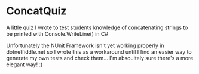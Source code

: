 # ConcatQuiz
A little quiz I wrote to test students knowledge of concatenating strings to be printed with Console.WriteLine() in C#

Unfortunately the NUnit Framework isn't yet working properly in dotnetfiddle.net 
so I wrote this as a workaround until I find an easier way 
to generate my own tests and check them... I'm absoultely sure there's a more elegant way! :)
